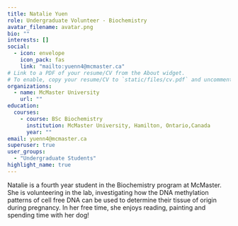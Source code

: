 ```yaml
---
title: Natalie Yuen
role: Undergraduate Volunteer - Biochemistry
avatar_filename: avatar.png
bio: ""
interests: []
social:
  - icon: envelope
    icon_pack: fas
    link: "mailto:yuenn4@mcmaster.ca"
# Link to a PDF of your resume/CV from the About widget.
# To enable, copy your resume/CV to `static/files/cv.pdf` and uncomment the lines below.
organizations:
  - name: McMaster University
    url: ""
education:
  courses:
    - course: BSc Biochemistry
      institution: McMaster University, Hamilton, Ontario,Canada
      year: ""
email: yuenn4@mcmaster.ca
superuser: true
user_groups:
  - "Undergraduate Students"
highlight_name: true
---
```

Natalie is a fourth year student in the Biochemistry program at McMaster. She is volunteering in the lab, investigating how the DNA methylation patterns of cell free DNA can be used to determine their tissue of origin during pregnancy. In her free time, she enjoys reading, painting and spending time with her dog! 

